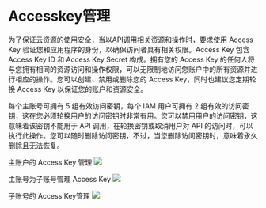 # Accesskey管理
为了保证云资源的使用安全，当以API调用相关资源和操作时，要求使用 Access Key 验证您和应用程序的身份，以确保访问者具有相关权限。Access Key 包含 Access Key ID 和 Access Key Secret 构成。拥有您的 Access Key 的任何人将与您拥有相同的资源访问和操作权限，可以无限制地访问您账户中的所有资源并进行相应的操作。您可以创建、禁用或删除您的 Access Key，同时也建议您定期轮换 Access Key 以保证您的账户和资源安全。

每个主账号可拥有 5 组有效访问密钥，每个 IAM 用户可拥有 2 组有效的访问密钥，这在您必须轮换用户的访问密钥时非常有用。您可以禁用用户的访问密钥，这意味着该密钥不能用于 API  调用，在轮换密钥或取消用户对 API 的访问时，可以执行此操作。您可以随时删除访问密钥，不过，当您删除访问密钥时，意味着永久删除且无法恢复。

主账户的 Access Key 管理
![](../../../image/User/Account%20Management/AccessKey%20Management/%E4%B8%BB%E8%B4%A6%E6%88%B7%E7%9A%84Accesskey%E7%AE%A1%E7%90%86.png)

主账号为子账号管理 Access Key
![](../../../image/User/Account%20Management/AccessKey%20Management/%E4%B8%BB%E8%B4%A6%E6%88%B7%E7%9A%84Accesskey%E7%AE%A1%E7%90%86.png)

子账号的 Access Key管理
![](../../../image/User/Account%20Management/AccessKey%20Management/%E5%AD%90%E8%B4%A6%E5%8F%B7%E7%9A%84Accesskey%E7%AE%A1%E7%90%86.png)

